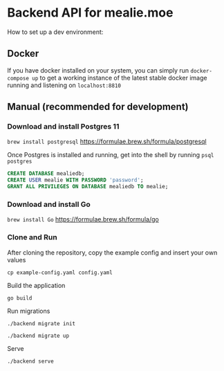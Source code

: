 # Backend API for mealie.moe

How to set up a dev environment:

## Docker

If you have docker installed on your system, you can simply run `docker-compose up` to get a working instance of the
latest stable docker image running and listening on `localhost:8810`

## Manual (recommended for development)

### Download and install Postgres 11

`brew install postgresql`
https://formulae.brew.sh/formula/postgresql

Once Postgres is installed and running, get into the shell by running `psql postgres`
```sql
CREATE DATABASE mealiedb;
CREATE USER mealie WITH PASSWORD 'password';
GRANT ALL PRIVILEGES ON DATABASE mealiedb TO mealie;
```

### Download and install Go

`brew install Go`
https://formulae.brew.sh/formula/go

### Clone and Run

After cloning the repository, copy the example config and insert your own values

`cp example-config.yaml config.yaml`

Build the application

`go build`

Run migrations

`./backend migrate init`

`./backend migrate up`

Serve

`./backend serve`


